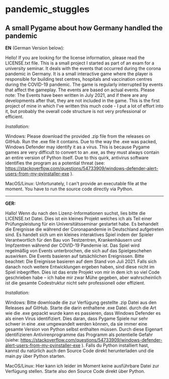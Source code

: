 # pandemic_stuggles
A small Pygame about how Germany handled the pandemic
------------------------
__EN__ (German Version below):

Hello! If you are looking for the license information, please read the LICENSE.txt file.
This is a small project I started as part of an exam for a university seminar. It deals with the events that occurred during the corona pandemic in Germany.
It is a small interactive game where the player is responsible for building test centres, hospitals and vaccination centres during the COVID-19 pandemic. The game is regularly interrupted by events that affect the gameplay. The events are based on actual events.
Please note: The Events have been written in July 2021, and if there are any developments after that, they are not included in the game.
This is the first project of mine in which I've written this much code - I put a lot of effort into it, but probably the overall code structure is not very professional or efficient.


_Installation:_

Windows: 
Please download the provided .zip file from the releases on GitHub. Run the .exe file it contains. Due to the way the .exe was packed, Windows Defender may identify it as a virus. This is because Pygame games are very difficult to convert to an .exe, as they must always contain an entire version of Python itself. Due to this quirk, antivirus software identifies the program as a potential threat (see: https://stackoverflow.com/questions/54733909/windows-defender-alert-users-from-my-pyinstaller-exe ).

MacOS/Linux: Unfortunately, I can't provide an executable file at the moment. You have to run the source code directly via Python.


--------------------
__GER:__

Hallo! Wenn du nach den Lizenz-Informationen suchst, lies bitte die LICENSE.txt Datei.
Dies ist ein kleines Projekt welches ich als Teil einer Prüfungsleistung für ein Universitätsseminar gestartet habe. Es behandelt die Ereignisse die während der Coronapandemie in Deutschland aufgetreten sind.
Es handelt sich um ein kleines interaktives Spiel indem der Spieler Verantwortlich für den Bau von Testzentren, Krankenhäusern und Impfzentren während der COVID-19 Pandemie ist. Das Spiel wird regelmäßig von Events unterbrochen, die sich auf das Spielgeschehen auswirken. Die Events basieren auf tatsächlichen Ereignissen.
Bitte beachtet: Die Ereignisse basieren auf dem Stand von Juli 2021. Falls sich danach noch weitere Entwicklungen ergeben haben, sind diese nicht im Spiel inbegriffen.
Dies ist das erste Projekt von mir in dem ich so viel Code geschrieben habe – ich habe mir zwar Mühe gegeben, aber wahrscheinlich ist die gesamte Codestruktur nicht sehr professionell oder effizient.


_Installation:_

Windows: Bitte downloade die zur Verfügung gestellte .zip Datei aus den Releases auf GitHub. Starte die darin enthaltene .exe Datei. durch die Art wie die .exe gepackt wurde kann es passieren, dass Windows Defender es als einen Virus identifiziert. Dies daran, dass Pygame Spiele nur sehr schwer in eine .exe umgewandelt werden können, da sie immer eine gesamte Version von Python selbst enthalten müssen. Durch diese Eigenart identifizieren Antivirenprogramme das Programm als potentielle Gefahr (siehe: https://stackoverflow.com/questions/54733909/windows-defender-alert-users-from-my-pyinstaller-exe ).
Falls du Python installiert hast, kannst du natürlich auch den Source Code direkt herunterladen und die main.py über Python starten.

MacOS/Linux: Hier kann ich leider im Moment keine ausführbare Datei zur Verfügung stellen. Starte also den Source Code direkt über Python.
